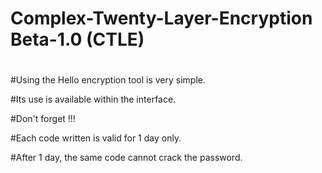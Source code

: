 # Complex-Twenty-Layer-Encryption Beta-1.0 (CTLE)
#
#Using the Hello encryption tool is very simple.

#Its use is available within the interface.

#Don't forget  !!!

#Each code written is valid for 1 day only.

#After 1 day, the same code cannot crack the password.
